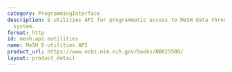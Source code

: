 ```yaml
---
category: ProgrammingInterface
description: E-utilities API for programmatic access to MeSH data through NCBI's Entrez
  system.
format: http
id: mesh.api.eutilities
name: MeSH E-utilities API
product_url: https://www.ncbi.nlm.nih.gov/books/NBK25500/
layout: product_detail
---
```

